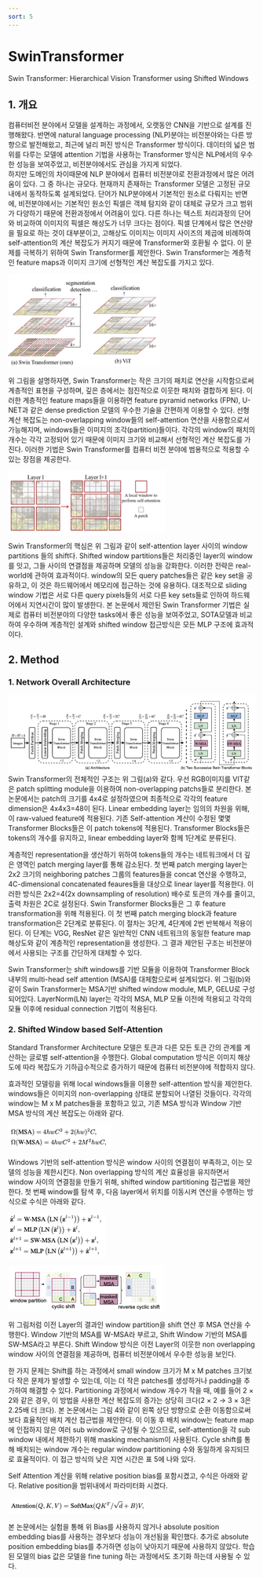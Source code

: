 ```yaml
---
sort: 5
---
```


# SwinTransformer  
Swin Transformer: Hierarchical Vision Transformer using Shifted Windows  

## 1. 개요  
컴퓨터비전 분야에서 모델을 설계하는 과정에서, 오랫동안 CNN을 기반으로 설계를 진행해왔다. 반면에 natural language processing (NLP)분야는 비전분야와는 다른 방향으로 발전해왔고, 최근에 널리 퍼진 방식은 Transformer 방식이다. 데이터의 넓은 범위를 다루는 모델에 attention 기법을 사용하는 Transformer 방식은 NLP에서의 우수한 성능을 보여주었고, 비전분야에서도 관심을 가지게 되었다.  
하지만 도메인의 차이때문에 NLP 분야에서 컴퓨터 비전분야로 전환과정에서 많은 어려움이 있다. 그 중 하나는 규모다. 현재까지 존재하는 Transformer 모델은 고정된 규모내에서 동작하도록 설계되었다. 단어가 NLP분야에서 기본적인 원소로 다뤄지는 반면에, 비전분야에서는 기본적인 원소인 픽셀은 객체 탐지와 같이 대체로 규모가 크고 범위가 다양하기 때문에 전환과정에서 어려움이 있다. 다른 하나는 텍스트 처리과정의 단어와 비교하여 이미지의 픽셀은 해상도가 너무 크다는 점이다. 픽셀 단계에서 많은 연산량을 필요로 하는 것이 대부분이고, 고해상도 이미지는 이미지 사이즈의 제곱에 비례하여 self-attention의 계산 복잡도가 커지기 때문에 Transformer와 호환될 수 없다. 이 문제를 극복하기 위하여 Swin Transformer를 제안한다. Swin Transformer는 계층적인 feature maps과 이미지 크기에 선형적인 계산 복잡도를 가지고 있다.  

![SwinTransformer Architecture](../../static/SwinTransformer/SwinTransformer_architecture.png)  

위 그림을 설명하자면, Swin Transformer는 작은 크기의 패치로 연산을 시작함으로써 계층적인 표현을 구성하며, 깊은 층에서는 점진적으로 이웃한 패치와 결합하게 된다. 이러한 계층적인 feature maps들을 이용하면 feature pyramid networks (FPN), U-NET과 같은 dense prediction 모델의 우수한 기술을 간편하게 이용할 수 있다. 선형 계산 복잡도는 non-overlapping window들의 self-attention 연산을 사용함으로서 가능해지며, windows들은 이미지의 조각(partition)들이다. 각각의 window의 패치의 개수는 각각 고정되어 있기 때문에 이미지 크기와 비교해서 선형적인 계산 복잡도를 가진다. 이러한 기법은 Swin Transformer를 컴퓨터 비전 분야에 범용적으로 적용할 수 있는 장점을 제공한다.  

![SwinTransformer Shift Windows](../../static/SwinTransformer/SwinTransformer_shift_window.png)  

Swin Transformer의 핵심은 위 그림과 같이 self-attention layer 사이의 window partitions 들의 shift다. Shifted window partitions들은 처리중인 layer의 window를 잇고, 그들 사이의 연결점을 제공하며 모델의 성능을 강화한다. 이러한 전략은 real-world에 관하여 효과적이다. window의 모든 query patches들은 같은 key set을 공유하고, 이 것은 하드웨어에서 메모리에 접근하는 것에 유용하다. 대조적으로 sliding window 기법은 서로 다른 query pixels들의 서로 다른 key sets들로 인하여 하드웨어에서 지연시간이 많이 발생한다. 본 논문에서 제안된 Swin Transformer 기법은 실제로 컴퓨터 비전분야의 다양한 tasks에서 좋은 성능을 보여주었고, SOTA모델과 비교하여 우수하며 계층적인 설계와 shifted window 접근방식은 모든 MLP 구조에 효과적이다.  

## 2. Method  
### 1. Network Overall Architecture  
![SwinTransformer Overall Architecture](../../static/SwinTransformer/SwinTransformer_overall_architecture.png)  
Swin Transformer의 전체적인 구조는 위 그림(a)와 같다. 우선 RGB이미지를 VIT같은 patch splitting module을 이용하여 non-overlapping patchs들로 분리한다. 본 논문에서는 patch의 크기를 4x4로 설정하였으며 최종적으로 각각의 feature dimension은 4x4x3=48이 된다. Linear embedding layer는 임의의 차원을 위해, 이 raw-valued feature에 적용된다. 기존 Self-attention 계산이 수정된 몇몇 Transformer Blocks들은 이 patch tokens에 적용된다. Transformer Blocks들은 tokens의 개수를 유지하고, linear embedding layer와 함께 1단계로 분류된다.  

계층적인 representation을 생산하기 위하여 tokens들의 개수는 네트워크에서 더 깊은 영역인 patch merging layer를 통해 감소된다. 첫 번째 patch merging layer는 2x2 크기의 neighboring patches 그룹의 features들을 concat 연산을 수행하고, 4C-dimensional concatenated feaures들을 대상으로 linear layer를 적용한다. 이러한 방식은 2x2=4(2x downsampling of resolution) 배수로 토큰의 개수를 줄이고, 출력 차원은 2C로 설정된다. Swin Transformer Blocks들은 그 후 feature transformation을 위해 적용된다. 이 첫 번째 patch merging block과 feature transformation은 2단계로 분류된다. 이 절차는 3단계, 4단계에 2번 반복해서 적용이 된다. 이 단계는 VGG, ResNet 같은 일반적인 CNN 네트워크의 동일한 feature map 해상도와 같이 계층적인 representation을 생성한다. 그 결과 제안된 구조는 비전분야에서 사용되는 구조를 간단하게 대체할 수 있다.  

Swin Transformer는 shift windows를 기반 모듈을 이용하여 Transformer Block 내부의 multi-head self attention (MSA)를 대체함으로써 설계되었다. 위 그림(b)와 같이 Swin Transformer는 MSA기반 shifted window module, MLP, GELU로 구성되어있다. LayerNorm(LN) layer는 각각의 MSA, MLP 모듈 이전에 적용되고 각각의 모듈 이후에 residual connection 기법이 적용된다.  

### 2. Shifted Window based Self-Attention  
Standard Transformer Architecture 모델은 토큰과 다른 모든 토큰 간의 관계를 계산하는 글로벌 self-attention을 수행한다. Global computation 방식은 이미지 해상도에 따라 복잡도가 기하급수적으로 증가하기 때문에 컴퓨터 비전분야에 적합하지 않다.  

효과적인 모델링을 위해 local windows들을 이용한 self-attention 방식을 제안한다. windows들은 이미지의 non-overlapping 상태로 분할되어 나열된 것들이다. 각각의 window는 M x M patches들을 포함하고 있고, 기존 MSA 방식과 Window 기반 MSA 방식의 계산 복잡도는 아래와 같다.  

![Math001](../../static/SwinTransformer/SwinTransformer_math001.png)  

Windows 기반의 self-attention 방식은 window 사이의 연결점이 부족하고, 이는 모델의 성능을 제한시킨다. Non overlapping 방식의 계산 효율성을 유지하면서 window 사이의 연결점을 만들기 위해, shifted window partitioning 접근법을 제안한다. 첫 번째 window를 탐색 후, 다음 layer에서 위치를 이동시켜 연산을 수행하는 방식으로 수식은 아래와 같다.  

![Math002](../../static/SwinTransformer/SwinTransformer_math002.png)  

![Shifted Windows](../../static/SwinTransformer/SwinTransformer_shifted_window.png)  

위 그림처럼 이전 Layer의 결과인 window partition을 shift 연산 후 MSA 연산을 수행한다. Window 기반의 MSA를 W-MSA라 부르고, Shift Window 기반의 MSA를 SW-MSA라고 부른다. Shift Window 방식은 이전 Layer의 이웃한 non overlapping window 사이의 연결점을 제공하며, 컴퓨터 비전분야에서 우수한 성능을 보인다.  

한 가지 문제는 Shift를 하는 과정에서 small window 크기가 M x M patches 크기보다 작은 문제가 발생할 수 있는데, 이는 더 작은 patches를 생성하거나 padding을 추가하여 해결할 수 있다. Partitioning 과정에서 window 개수가 작을 때, 예를 들어 2 × 2와 같은 경우, 이 방법을 사용한 계산 복잡도의 증가는 상당히 크다(2 × 2 → 3 × 3은 2.25배 더 크다). 본 논문에서는 그림 4와 같이 왼쪽 상단 방향으로 순환 이동함으로써 보다 효율적인 배치 계산 접근법을 제안한다. 이 이동 후 배치 window는 feature map에 인접하지 않은 여러 sub window로 구성될 수 있으므로, self-attention을 각 sub window 내에서 제한하기 위해 masking mechanism이 사용된다. Cycle shift를 통해 배치되는 window 개수는 regular window partitioning 수와 동일하게 유지되므로 효율적이다. 이 접근 방식의 낮은 지연 시간은 표 5에 나와 있다.  

Self Attention 계산을 위해 relative position bias를 포함시켰고, 수식은 아래와 같다. Relative position을 범위내에서 파라미터화 시켰다.  

![Math003](../../static/SwinTransformer/SwinTransformer_math003.png)  

본 논문에서는 실험을 통해 위 Bias를 사용하지 않거나 absolute position embedding bias를 사용하는 경우보다 성능이 개선됨을 확인했다. 추가로 absolute position embedding bias를 추가하면 성능이 낮아지기 때문에 사용하지 않았다. 학습된 모델의 bias 값은 모델을 fine tuning 하는 과정에서도 초기화 하는데 사용될 수 있다.